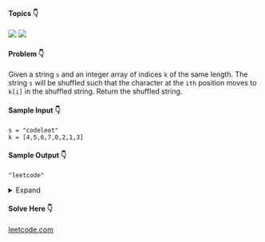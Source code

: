#### Topics :point_down:
![](https://img.shields.io/badge/-array-wheat) 
![](https://img.shields.io/badge/-cycle--sort-wheat) 

#### Problem :point_down:
Given a string `s` and an integer array of indices `k` of the same length. The string `s` will be shuffled such that the character at the `ith` position moves to `k[i]` in the shuffled string. Return the shuffled string.
#### Sample Input :point_down:
```
s = "codeleet"
k = [4,5,6,7,0,2,1,3]
```
#### Sample Output :point_down:
```
"leetcode"
```
<details>
<summary>Expand</summary>

#### Python :point_down:
```py
def solve(s, k):
    t = ['' for i in range(len(s))]
    for i in range(len(s)):
        t[k[i]] = s[i]

    return ''.join(t)
```
#### Time Complexity :point_down:
```
O(n)
```
#### Space Complexity :point_down:
```
O(n)
```
</details>

#### Solve Here :point_down:
[leetcode.com](https://leetcode.com/problems/shuffle-string/)
